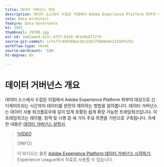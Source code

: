 ```yaml
---
title: 데이터 거버넌스 개요
description: 데이터 소스에서 수집된 지점에서 Adobe Experience Platform 외부의 대상으로 신디케이트되는 시간까지 데이터를 완전히 제어하는 방법을 알아봅니다.
role: Data Architect
feature: Data Governance
kt: 3991
thumbnail: 29708.jpg
exl-id: 3a02aee4-a23c-4757-b910-d61a9e871774
source-git-commit: cc7a77c4dd380ae1bc23dc75608e8e2224dfe78c
workflow-type: tm+mt
source-wordcount: '128'
ht-degree: 8%

---
```


# 데이터 거버넌스 개요

데이터 소스에서 수집된 지점에서 Adobe Experience Platform 외부의 대상으로 신디케이트되는 시간까지 데이터를 완전히 제어하는 방법을 알아봅니다. 데이터 거버넌스는 데이터 사용 워크플로우에 깊이 있게 포함된 쉽게 확장 가능한 프레임워크입니다. 이 프레임워크는 레이블, 정책 및 시행 등 세 가지 주요 측면을 기반으로 구축됩니다. 자세한 내용은 [데이터 거버넌스 설명서](https://experienceleague.adobe.com/docs/experience-platform/data-governance/home.html?lang=ko).

>[!VIDEO](https://video.tv.adobe.com/v/29708?quality=12&learn=on)

>[!INFO]
>
> 이 비디오는 물론 [Adobe Experience Platform 데이터 거버넌스 시작하기](https://experienceleague.adobe.com/?recommended=ExperiencePlatform-D-1-2021.1.dgov.gs): Experience League에서 무료로 사용할 수 있습니다.


